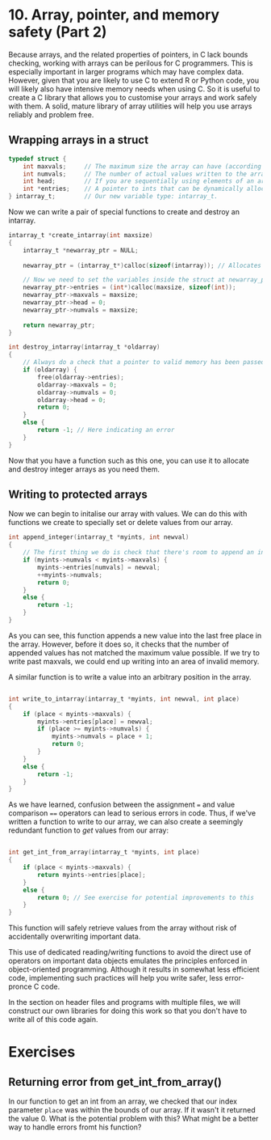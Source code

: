 # 10. Array, pointer, and memory safety (Part 2)

Because arrays, and the related properties of pointers, in C lack bounds checking, working with arrays can be perilous for C programmers. This is especially important in larger programs which may have complex data. However, given that you are likely to use C to extend R or Python code, you will likely also have intensive memory needs when using C. So it is useful to create a C library that allows you to customise your arrays and work safely with them. A solid, mature library of array utilities will help you use arrays reliably and problem free.

## Wrapping arrays in a struct

```C
typedef struct {
    int maxvals;     // The maximum size the array can have (according to the amount of memory allocated)
    int numvals;     // The number of actual values written to the array (you might choose to have fewer values than you need)
    int head;        // If you are sequentially using elements of an array, you can keep track of the last value here
    int *entries;    // A pointer to ints that can be dynamically allocated according to size needs
} intarray_t;        // Our new variable type: intarray_t.
```

Now we can write a pair of special functions to create and destroy an intarray.

```C
intarray_t *create_intarray(int maxsize)
{
    intarray_t *newarray_ptr = NULL;
    
    newarray_ptr = (intarray_t*)calloc(sizeof(intarray)); // Allocates memory for an intarray and passes the address back to newarray_ptr

    // Now we need to set the variables inside the struct at newarray_ptr
    newarray_ptr->entries = (int*)calloc(maxsize, sizeof(int));
    newarray_ptr->maxvals = maxsize;
    newarray_ptr->head = 0;
    newarray_ptr->numvals = maxsize;
    
    return newarray_ptr;
}

int destroy_intarray(intarray_t *oldarray)
{
    // Always do a check that a pointer to valid memory has been passed, otherwise free() will crash
    if (oldarray) {
        free(oldarray->entries);
        oldarray->maxvals = 0;
        oldarray->numvals = 0;
        oldarray->head = 0;
        return 0;
    }
    else {
        return -1; // Here indicating an error
    }
}
```

Now that you have a function such as this one, you can use it to allocate and destroy integer arrays as you need them.

## Writing to protected arrays

Now we can begin to initalise our array with values. We can do this with functions we create to specially set or delete values from our array.

```C
int append_integer(intarray_t *myints, int newval)
{
    // The first thing we do is check that there's room to append an integer
    if (myints->numvals < myints->maxvals) {
        myints->entries[numvals] = newval;
        ++myints->numvals;
        return 0;
    }
    else {
        return -1;
    }
}
```

As you can see, this function appends a new value into the last free place in the array. However, before it does so, it checks that the number of appended values has not matched the maximum value possible. If we try to write past maxvals, we could end up writing into an area of invalid memory.

A similar function is to write a value into an arbitrary position in the array.

```C

int write_to_intarray(intarray_t *myints, int newval, int place)
{
    if (place < myints->maxvals) {
        myints->entries[place] = newval;
        if (place >= myints->numvals) {
            myints->numvals = place + 1;
            return 0;
        }
    }
    else {
        return -1;
    }
}
```

As we have learned, confusion between the assignment `=` and value comparison `==` operators can lead to serious errors in code. Thus, if we've written a function to write to our array, we can also create a seemingly redundant function to *get* values from our array:

```C

int get_int_from_array(intarray_t *myints, int place)
{
    if (place < myints->maxvals) {
        return myints->entries[place];
    }
    else {
        return 0; // See exercise for potential improvements to this
    }
}
```

This function will safely retrieve values from the array without risk of accidentally overwriting important data.

This use of dedicated reading/writing functions to avoid the direct use of operators on important data objects emulates the principles enforced in object-oriented programming. Although it results in somewhat less efficient code, implementing such practices will help you write safer, less error-pronce C code.

In the section on header files and programs with multiple files, we will construct our own libraries for doing this work so that you don't have to write all of this code again. 

# Exercises

## Returning error from get_int_from_array()
In our function to get an int from an array, we checked that our index parameter `place` was within the bounds of our array. If it wasn't it returned the value 0. What is the potential problem with this? What might be a better way to handle errors fromt his function?